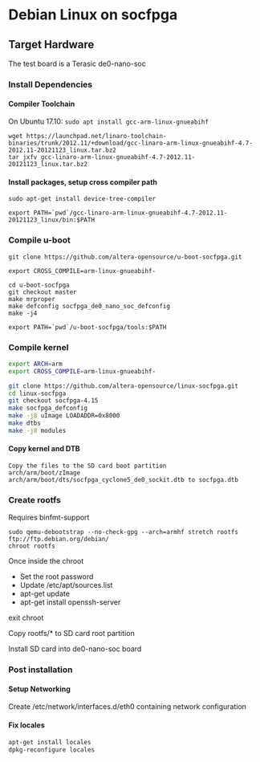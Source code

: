 # Debian Linux on socfpga

## Target Hardware

The test board is a Terasic de0-nano-soc

### Install Dependencies

#### Compiler Toolchain

On Ubuntu 17.10:
`sudo apt install gcc-arm-linux-gnueabihf`

```
wget https://launchpad.net/linaro-toolchain-binaries/trunk/2012.11/+download/gcc-linaro-arm-linux-gnueabihf-4.7-2012.11-20121123_linux.tar.bz2
tar jxfv gcc-linaro-arm-linux-gnueabihf-4.7-2012.11-20121123_linux.tar.bz2

```

#### Install packages, setup cross compiler path
```
sudo apt-get install device-tree-compiler

export PATH=`pwd`/gcc-linaro-arm-linux-gnueabihf-4.7-2012.11-20121123_linux/bin:$PATH
```

### Compile u-boot

```
git clone https://github.com/altera-opensource/u-boot-socfpga.git

export CROSS_COMPILE=arm-linux-gnueabihf-

cd u-boot-socfpga
git checkout master
make mrproper
make defconfig socfpga_de0_nano_soc_defconfig
make -j4

export PATH=`pwd`/u-boot-socfpga/tools:$PATH
```

### Compile kernel

```sh
export ARCH=arm
export CROSS_COMPILE=arm-linux-gnueabihf-

git clone https://github.com/altera-opensource/linux-socfpga.git
cd linux-socfpga
git checkout socfpga-4.15
make socfpga_defconfig
make -j8 uImage LOADADDR=0x8000
make dtbs
make -j8 modules
```

#### Copy kernel and DTB

```
Copy the files to the SD card boot partition
arch/arm/boot/zImage
arch/arm/boot/dts/socfpga_cyclone5_de0_sockit.dtb to socfpga.dtb
```

### Create rootfs

Requires binfmt-support

```
sudo qemu-debootstrap --no-check-gpg --arch=armhf stretch rootfs ftp://ftp.debian.org/debian/
chroot rootfs
```

Once inside the chroot

* Set the root password
* Update /etc/apt/sources.list
* apt-get update
* apt-get install openssh-server

exit chroot

Copy rootfs/* to SD card root partition

Install SD card into de0-nano-soc board

### Post installation
#### Setup Networking
Create /etc/network/interfaces.d/eth0 containing network configuration
#### Fix locales
```sh
apt-get install locales
dpkg-reconfigure locales
```
